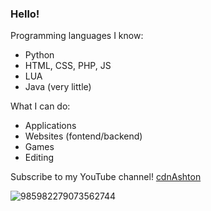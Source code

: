 ### Hello!

Programming languages I know:
- Python
- HTML, CSS, PHP, JS
- LUA
- Java (very little)

What I can do:
- Applications
- Websites (fontend/backend)
- Games
- Editing

Subscribe to my YouTube channel!
[cdnAshton](https://youtube.com/c/cdnashton)

![985982279073562744](https://user-images.githubusercontent.com/77751671/203587559-d5a2d4e8-a5e8-4032-aab2-b7af3143a24e.png)
